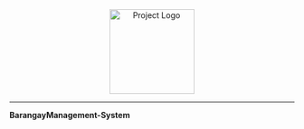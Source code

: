 <div align="center">
  <img src="https://github.com/dumptogen/just_z/raw/main/1699455657893.png" alt="Project Logo" width="150"/>
</div>

<hr>



<strong>BarangayManagement-System</strong>
 
